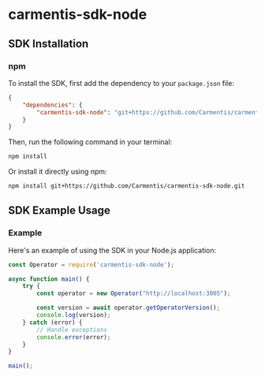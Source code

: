 # carmentis-sdk-node

## SDK Installation

### npm

To install the SDK, first add the dependency to your `package.json` file:

```json
{
    "dependencies": {
        "carmentis-sdk-node": "git+https://github.com/Carmentis/carmentis-sdk-node.git"
    }
}
```

Then, run the following command in your terminal:

```bash
npm install
```

Or install it directly using npm:

```bash
npm install git+https://github.com/Carmentis/carmentis-sdk-node.git
```

## SDK Example Usage

### Example

Here's an example of using the SDK in your Node.js application:

```javascript
const Operator = require('carmentis-sdk-node');

async function main() {
    try {
        const operator = new Operator("http://localhost:3005");

        const version = await operator.getOperatorVersion();
        console.log(version);
    } catch (error) {
        // Handle exceptions
        console.error(error);
    }
}

main();
```
